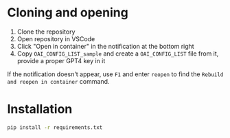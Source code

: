 # Cloning and opening

1. Clone the repository
2. Open repository in VSCode
3. Click "Open in container" in the notification at the bottom right
4. Copy `OAI_CONFIG_LIST_sample` and create a `OAI_CONFIG_LIST` file from it, provide a proper GPT4 key in it

If the notification doesn't appear, use `F1` and enter `reopen` to find the
`Rebuild and reopen in container` command.

# Installation

```bash
pip install -r requirements.txt
```
